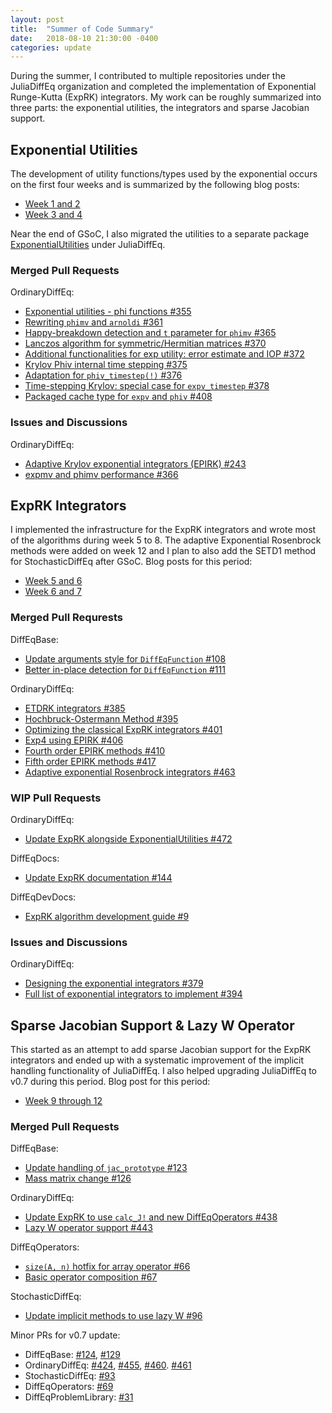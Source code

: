 ```yaml
---
layout: post
title:  "Summer of Code Summary"
date:   2018-08-10 21:30:00 -0400
categories: update
---
```


During the summer, I contributed to multiple repositories under the JuliaDiffEq organization and completed the implementation of Exponential Runge-Kutta (ExpRK) integrators. My work can be roughly summarized into three parts: the exponential utilities, the integrators and sparse Jacobian support.

## Exponential Utilities

The development of utility functions/types used by the exponential occurs on the first four weeks and is summarized by the following blog posts:

- [Week 1 and 2](https://mseeker1340.github.io/update/2018/05/28/week-1-and-2.html)
- [Week 3 and 4](https://mseeker1340.github.io/update/2018/06/10/week-3-and-4.html)

Near the end of GSoC, I also migrated the utilities to a separate package [ExponentialUtilities](https://github.com/JuliaDiffEq/ExponentialUtilities.jl) under JuliaDiffEq.

### Merged Pull Requests

OrdinaryDiffEq:

- [Exponential utilities - phi functions #355](https://github.com/JuliaDiffEq/OrdinaryDiffEq.jl/pull/355)
- [Rewriting `phimv` and `arnoldi` #361](https://github.com/JuliaDiffEq/OrdinaryDiffEq.jl/pull/361)
- [Happy-breakdown detection and `t` parameter for `phimv` #365](https://github.com/JuliaDiffEq/OrdinaryDiffEq.jl/pull/365)
- [Lanczos algorithm for symmetric/Hermitian matrices #370](https://github.com/JuliaDiffEq/OrdinaryDiffEq.jl/pull/370)
- [Additional functionalities for exp utility: error estimate and IOP #372](https://github.com/JuliaDiffEq/OrdinaryDiffEq.jl/pull/372)
- [Krylov Phiv internal time stepping #375](https://github.com/JuliaDiffEq/OrdinaryDiffEq.jl/pull/375)
- [Adaptation for `phiv_timestep(!)` #376](https://github.com/JuliaDiffEq/OrdinaryDiffEq.jl/pull/376)
- [Time-stepping Krylov: special case for `expv_timestep` #378](https://github.com/JuliaDiffEq/OrdinaryDiffEq.jl/pull/378)
- [Packaged cache type for `expv` and `phiv` #408](https://github.com/JuliaDiffEq/OrdinaryDiffEq.jl/pull/408)

### Issues and Discussions

OrdinaryDiffEq:

- [Adaptive Krylov exponential integrators (EPIRK) #243](https://github.com/JuliaDiffEq/OrdinaryDiffEq.jl/issues/243)
- [expmv and phimv performance #366](https://github.com/JuliaDiffEq/OrdinaryDiffEq.jl/issues/366)

## ExpRK Integrators

I implemented the infrastructure for the ExpRK integrators and wrote most of the algorithms during week 5 to 8. The adaptive Exponential Rosenbrock methods were added on week 12 and I plan to also add the SETD1 method for StochasticDiffEq after GSoC. Blog posts for this period:

- [Week 5 and 6](https://mseeker1340.github.io/update/2018/06/25/week-5-and-6.html)
- [Week 6 and 7](https://mseeker1340.github.io/update/2018/07/09/week-7-and-8.html)

### Merged Pull Requrests

DiffEqBase:

- [Update arguments style for `DiffEqFunction` #108](https://github.com/JuliaDiffEq/DiffEqBase.jl/pull/108)
- [Better in-place detection for `DiffEqFunction` #111](https://github.com/JuliaDiffEq/DiffEqBase.jl/pull/111)

OrdinaryDiffEq:

- [ETDRK integrators #385](https://github.com/JuliaDiffEq/OrdinaryDiffEq.jl/pull/385)
- [Hochbruck-Ostermann Method #395](https://github.com/JuliaDiffEq/OrdinaryDiffEq.jl/pull/395)
- [Optimizing the classical ExpRK integrators #401](https://github.com/JuliaDiffEq/OrdinaryDiffEq.jl/pull/401)
- [Exp4 using EPIRK #406](https://github.com/JuliaDiffEq/OrdinaryDiffEq.jl/pull/406)
- [Fourth order EPIRK methods #410](https://github.com/JuliaDiffEq/OrdinaryDiffEq.jl/pull/410)
- [Fifth order EPIRK methods #417](https://github.com/JuliaDiffEq/OrdinaryDiffEq.jl/pull/417)
- [Adaptive exponential Rosenbrock integrators #463](https://github.com/JuliaDiffEq/OrdinaryDiffEq.jl/pull/463)

### WIP Pull Requests

OrdinaryDiffEq:

- [Update ExpRK alongside ExponentialUtilities #472](https://github.com/JuliaDiffEq/OrdinaryDiffEq.jl/pull/472)

DiffEqDocs:

- [Update ExpRK documentation #144](https://github.com/JuliaDiffEq/DiffEqDocs.jl/pull/144)

DiffEqDevDocs:

- [ExpRK algorithm development guide #9](https://github.com/JuliaDiffEq/DiffEqDevDocs.jl/pull/9)

### Issues and Discussions

OrdinaryDiffEq:

- [Designing the exponential integrators #379](https://github.com/JuliaDiffEq/OrdinaryDiffEq.jl/issues/379)
- [Full list of exponential integrators to implement #394](https://github.com/JuliaDiffEq/OrdinaryDiffEq.jl/issues/394)

## Sparse Jacobian Support & Lazy W Operator

This started as an attempt to add sparse Jacobian support for the ExpRK integrators and ended up with a systematic improvement of the implicit handling functionality of JuliaDiffEq. I also helped upgrading JuliaDiffEq to v0.7 during this period. Blog post for this period:

- [Week 9 through 12](https://mseeker1340.github.io/update/2018/08/06/week-9-through-12.html)

### Merged Pull Requests

DiffEqBase:

- [Update handling of `jac_prototype` #123](https://github.com/JuliaDiffEq/DiffEqBase.jl/pull/123)
- [Mass matrix change #126](https://github.com/JuliaDiffEq/DiffEqBase.jl/pull/126)

OrdinaryDiffEq:

- [Update ExpRK to use `calc_J!` and new DiffEqOperators #438](https://github.com/JuliaDiffEq/OrdinaryDiffEq.jl/pull/438)
- [Lazy W operator support #443](https://github.com/JuliaDiffEq/OrdinaryDiffEq.jl/pull/443)

DiffEqOperators:

- [`size(A, n)` hotfix for array operator #66](https://github.com/JuliaDiffEq/DiffEqOperators.jl/pull/66)
- [Basic operator composition #67](https://github.com/JuliaDiffEq/DiffEqOperators.jl/pull/67)

StochasticDiffEq:

- [Update implicit methods to use lazy W #96](https://github.com/JuliaDiffEq/StochasticDiffEq.jl/pull/96)

Minor PRs for v0.7 update:

- DiffEqBase: [#124](https://github.com/JuliaDiffEq/DiffEqBase.jl/pull/124), [#129](https://github.com/JuliaDiffEq/DiffEqBase.jl/pull/129)
- OrdinaryDiffEq: [#424](https://github.com/JuliaDiffEq/OrdinaryDiffEq.jl/pull/424), [#455](https://github.com/JuliaDiffEq/OrdinaryDiffEq.jl/pull/455), [#460](https://github.com/JuliaDiffEq/OrdinaryDiffEq.jl/pull/460). [#461](https://github.com/JuliaDiffEq/OrdinaryDiffEq.jl/pull/461)
- StochasticDiffEq: [#93](https://github.com/JuliaDiffEq/StochasticDiffEq.jl/pull/93)
- DiffEqOperators: [#69](https://github.com/JuliaDiffEq/DiffEqOperators.jl/pull/69)
- DiffEqProblemLibrary: [#31](https://github.com/JuliaDiffEq/DiffEqProblemLibrary.jl/pull/31)
